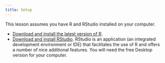 ```yaml
---
title: Setup
---
```


This lesson assumes you have R and RStudio installed on your computer.

* [Download and install the latest version of R](https://www.r-project.org/).
* [Download and install RStudio](https://www.rstudio.com/). RStudio is an application (an integrated development environment or IDE) that facilitates the use of R and offers a number of nice additional features. You will need the free Desktop version for your computer.
